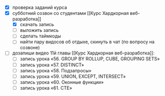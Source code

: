 - [x] проверка заданий курса
- [x] субботний созвон со студентами [[Курс Хардкорная веб-разработка]]
	- [x] скачать запись
	- [ ] выложить запись
	- [ ] сделать таймкоды
	- [ ] найти пару видосов об отдыхе, скинуть в чат (по вопросу на созвоне)
- [ ] дозапиши видео 11й главы [[Курс Хардкорная веб-разработка]]:
	- [ ] запись урока «56. GROUP BY ROLLUP, CUBE, GROUPING SETS»
	- [ ] запись урока «57. DISTINCT»
	- [ ] запись урока «58. Подзапросы»
	- [ ] запись урока «59. UNION, EXCEPT, INTERSECT»
	- [ ] запись урока «60. Оконные функции»
	- [ ] запись урока «61. CTE»